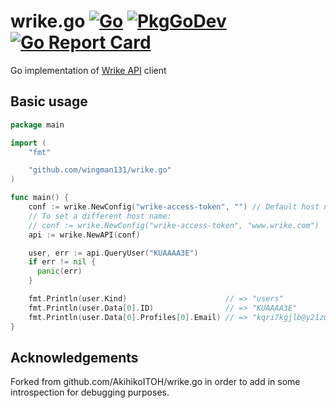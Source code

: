 # wrike.go [![Go](https://github.com/wingman131/wrike.go/workflows/Go/badge.svg?branch=master)](https://github.com/wingman131/wrike.go/actions) [![PkgGoDev](https://pkg.go.dev/badge/github.com/wingman131/wrike.go)](https://pkg.go.dev/github.com/wingman131/wrike.go) [![Go Report Card](https://goreportcard.com/badge/github.com/wingman131/wrike.go)](https://goreportcard.com/report/github.com/wingman131/wrike.go)

Go implementation of [Wrike API](https://developers.wrike.com/documentation/api/overview) client

## Basic usage

```go
package main

import (
    "fmt"

    "github.com/wingman131/wrike.go"
)

func main() {
    conf := wrike.NewConfig("wrike-access-token", "") // Default host name is "app-eu.wrike.com"
    // To set a different host name:
    // conf := wrike.NewConfig("wrike-access-token", "www.wrike.com")
    api := wrike.NewAPI(conf)

    user, err := api.QueryUser("KUAAAA3E")
    if err != nil {
      panic(err)
    }

    fmt.Println(user.Kind)                      // => "users"
    fmt.Println(user.Data[0].ID)                // => "KUAAAA3E"
    fmt.Println(user.Data[0].Profiles[0].Email) // => "kqri7kgjlb@y21z0uysjx.com"
}
```

## Acknowledgements

Forked from github.com/AkihikoITOH/wrike.go in order to add in some introspection for debugging purposes.
